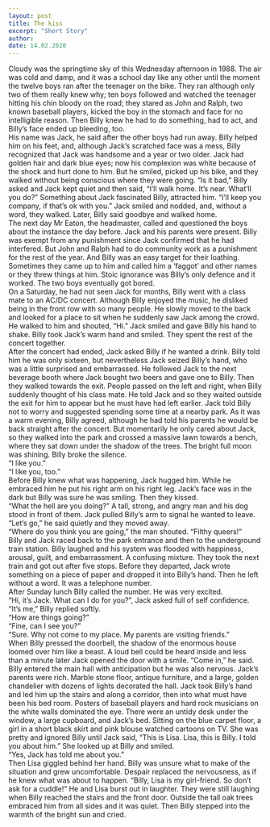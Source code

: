 ```yaml
---
layout: post
title: The kiss
excerpt: "Short Story"
author:
date: 14.02.2020
---
```


Cloudy was the springtime sky of this Wednesday afternoon in 1988. The air was cold and damp, and it was a school day like any other until the moment the twelve boys ran after the teenager on the bike. They ran although only two of them really knew why; ten boys followed and watched the teenager hitting his chin bloody on the road; they stared as John and Ralph, two known baseball players, kicked the boy in the stomach and face for no intelligible reason. Then Billy knew he had to do something, had to act, and Billy’s face ended up bleeding, too.  
His name was Jack, he said after the other boys had run away. Billy helped him on his feet, and, although Jack’s scratched face was a mess, Billy recognized that Jack was handsome and a year or two older. Jack had golden hair and dark blue eyes; now his complexion was white because of the shock and hurt done to him. But he smiled, picked up his bike, and they walked without being conscious where they were going. “Is it bad,” Billy asked and Jack kept quiet and then said, “I’ll walk home. It’s near. What’ll you do?” Something about Jack fascinated Billy, attracted him. “I’ll keep you company, if that’s ok with you.” Jack smiled and nodded, and, without a word, they walked. Later, Billy said goodbye and walked home.   
The next day Mr Eaton, the headmaster, called and questioned the boys about the instance the day before. Jack and his parents were present. Billy was exempt from any punishment since Jack confirmed that he had interfered. But John and Ralph had to do community work as a punishment for the rest of the year. And Billy was an easy target for their loathing. Sometimes they came up to him and called him a ‘faggot’ and other names or they threw things at him. Stoic ignorance was Billy’s only defence and it worked. The two boys eventually got bored.   
On a Saturday, he had not seen Jack for months, Billy went with a class mate to an AC/DC concert. Although Billy enjoyed the music, he disliked being in the front row with so many people. He slowly moved to the back and looked for a place to sit when he suddenly saw Jack among the crowd. He walked to him and shouted, “Hi.” Jack smiled and gave Billy his hand to shake. Billy took Jack’s warm hand and smiled. They spent the rest of the concert together.   
After the concert had ended, Jack asked Billy if he wanted a drink. Billy told him he was only sixteen, but nevertheless Jack seized Billy’s hand, who was a little surprised and embarrassed. He followed Jack to the next beverage booth where Jack bought two beers and gave one to Billy. Then they walked towards the exit. People passed on the left and right, when Billy suddenly thought of his class mate. He told Jack and so they waited outside the exit for him to appear but he must have had left earlier. Jack told Billy not to worry and suggested spending some time at a nearby park. As it was a warm evening, Billy agreed, although he had told his parents he would be back straight after the concert. But momentarily he only cared about Jack, so they walked into the park and crossed a massive lawn towards a bench, where they sat down under the shadow of the trees. The bright full moon was shining. Billy broke the silence.   
“I like you.”    
“I like you, too.”    
Before Billy knew what was happening, Jack hugged him. While he embraced him he put his right arm on his right leg. Jack’s face was in the dark but Billy was sure he was smiling. Then they kissed.   
“What the hell are you doing?” A tall, strong, and angry man and his dog stood in front of them. Jack pulled Billy’s arm to signal he wanted to leave.    
“Let’s go,” he said quietly and they moved away.   
“Where do you think you are going,” the man shouted. “Filthy queers!”   
Billy and Jack raced back to the park entrance and then to the underground train station. Billy laughed and his system was flooded with happiness, arousal, guilt, and embarrassment. A confusing mixture. They took the next train and got out after five stops. Before they departed, Jack wrote something on a piece of paper and dropped it into Billy’s hand. Then he left without a word. It was a telephone number.   
After Sunday lunch Billy called the number. He was very excited.    
“Hi, it’s Jack. What can I do for you?”, Jack asked full of self confidence.   
“It’s me,” Billy replied softly.   
“How are things going?”   
“Fine, can I see you?”   
“Sure. Why not come to my place. My parents are visiting friends.”   
When Billy pressed the doorbell, the shadow of the enormous house loomed over him like a beast. A loud bell could be heard inside and less than a minute later Jack opened the door with a smile. “Come in,” he said.   
Billy entered the main hall with anticipation but he was also nervous. Jack’s parents were rich. Marble stone floor, antique furniture, and a large, golden chandelier with dozens of lights decorated the hall. Jack took Billy’s hand and led him up the stairs and along a corridor, then into what must have been his bed room. Posters of baseball players and hard rock musicians on the white walls dominated the eye. There were an untidy desk under the window, a large cupboard, and Jack’s bed. Sitting on the blue carpet floor, a girl in a short black skirt and pink blouse watched cartoons on TV. She was pretty and ignored Billy until Jack said, “This is Lisa. Lisa, this is Billy. I told you about him.” She looked up at Billy and smiled.   
“Yes, Jack has told me about you.”    
Then Lisa giggled behind her hand. Billy was unsure what to make of the situation and grew uncomfortable. Despair replaced the nervousness, as if he knew what was about to happen. “Billy, Lisa is my girl-friend. So don’t ask for a cuddle!” He and Lisa burst out in laughter. They were still laughing when Billy reached the stairs and the front door. Outside the tall oak trees embraced him from all sides and it was quiet. Then Billy stepped into the warmth of the bright sun and cried.